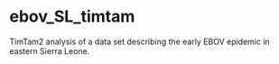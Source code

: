 # ebov_SL_timtam
TimTam2 analysis of a data set describing the early EBOV epidemic in eastern Sierra Leone.
